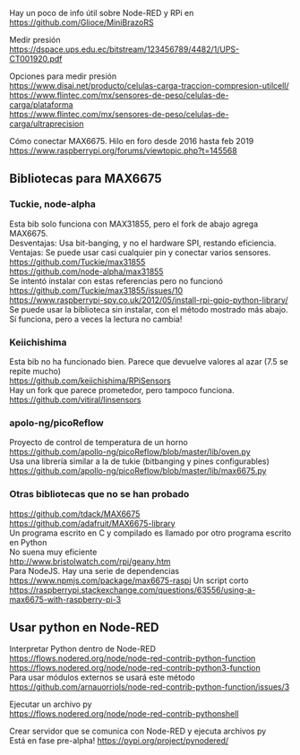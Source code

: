 Hay un poco de info útil sobre Node-RED y RPi en  
https://github.com/Glioce/MiniBrazoRS

Medir presión  
https://dspace.ups.edu.ec/bitstream/123456789/4482/1/UPS-CT001920.pdf  

Opciones para medir presión  
https://www.disai.net/producto/celulas-carga-traccion-compresion-utilcell/  
https://www.flintec.com/mx/sensores-de-peso/celulas-de-carga/plataforma  
https://www.flintec.com/mx/sensores-de-peso/celulas-de-carga/ultraprecision  

Cómo conectar MAX6675. Hilo en foro desde 2016 hasta feb 2019  
https://www.raspberrypi.org/forums/viewtopic.php?t=145568  

## Bibliotecas para MAX6675  

### Tuckie, node-alpha
Esta bib solo funciona con MAX31855, pero el fork de abajo agrega MAX6675.  
Desventajas: Usa bit-banging, y no el hardware SPI, restando eficiencia.  
Ventajas: Se puede usar casi cualquier pin y conectar varios sensores.  
https://github.com/Tuckie/max31855  
https://github.com/node-alpha/max31855  
Se intentó instalar con estas referencias pero no funcionó  
https://github.com/Tuckie/max31855/issues/10  
https://www.raspberrypi-spy.co.uk/2012/05/install-rpi-gpio-python-library/  
Se puede usar la biblioteca sin instalar, con el método mostrado más abajo.  
Sí funciona, pero a veces la lectura no cambia!  

### Keiichishima  
Esta bib no ha funcionado bien.
Parece que devuelve valores al azar (7.5 se repite mucho)  
https://github.com/keiichishima/RPiSensors  
Hay un fork que parece prometedor, pero tampoco funciona.  
https://github.com/vitiral/linsensors  

### apolo-ng/picoReflow  
Proyecto de control de temperatura de un horno  
https://github.com/apollo-ng/picoReflow/blob/master/lib/oven.py  
Usa una librería similar a la de tukie (bitbanging y pines configurables)  
https://github.com/apollo-ng/picoReflow/blob/master/lib/max6675.py

### Otras bibliotecas que no se han probado  
https://github.com/tdack/MAX6675  
https://github.com/adafruit/MAX6675-library  
Un programa escrito en C y compilado es llamado por otro programa escrito en Python  
No suena muy eficiente  
http://www.bristolwatch.com/rpi/geany.htm  
Para NodeJS. Hay una serie de dependencias  
https://www.npmjs.com/package/max6675-raspi
Un script corto
https://raspberrypi.stackexchange.com/questions/63556/using-a-max6675-with-raspberry-pi-3

## Usar python en Node-RED

Interpretar Python dentro de Node-RED  
https://flows.nodered.org/node/node-red-contrib-python-function  
https://flows.nodered.org/node/node-red-contrib-python3-function  
Para usar módulos externos se usará este método  
https://github.com/arnauorriols/node-red-contrib-python-function/issues/3  

Ejecutar un archivo py  
https://flows.nodered.org/node/node-red-contrib-pythonshell

Crear servidor que se comunica con Node-RED y ejecuta archivos py  
Está en fase pre-alpha!
https://pypi.org/project/pynodered/
